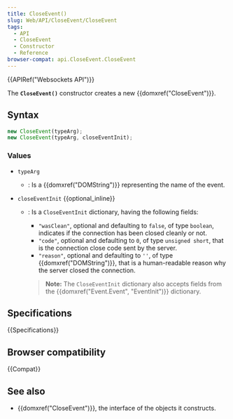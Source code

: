 ```yaml
---
title: CloseEvent()
slug: Web/API/CloseEvent/CloseEvent
tags:
  - API
  - CloseEvent
  - Constructor
  - Reference
browser-compat: api.CloseEvent.CloseEvent
---
```

{{APIRef("Websockets API")}}

The **`CloseEvent()`** constructor creates a new
{{domxref("CloseEvent")}}.

## Syntax

```js
new CloseEvent(typeArg);
new CloseEvent(typeArg, closeEventInit);
```

### Values

- `typeArg`
  - : Is a {{domxref("DOMString")}} representing the name of the event.
- `closeEventInit` {{optional_inline}}

  - : Is a `CloseEventInit` dictionary, having the following fields:

    - `"wasClean"`, optional and defaulting to `false`, of type
      `boolean`, indicates if the connection has been closed cleanly or not.
    - `"code"`, optional and defaulting to `0`, of type
      `unsigned short`, that is the connection close code sent by the server.
    - `"reason"`, optional and defaulting to `''`, of type
      {{domxref("DOMString")}}, that is a human-readable reason why the server closed
      the connection.

    > **Note:** The `CloseEventInit` dictionary also accepts fields from the
    > {{domxref("Event.Event", "EventInit")}} dictionary.

## Specifications

{{Specifications}}

## Browser compatibility

{{Compat}}

## See also

- {{domxref("CloseEvent")}}, the interface of the objects it constructs.

